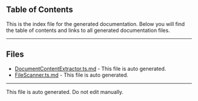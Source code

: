 ## Table of Contents

This is the index file for the generated documentation. Below you will find the table of contents and links to all generated documentation files.

---


## Files

- [DocumentContentExtractor.ts.md](DocumentContentExtractor.ts.md) - This file is auto generated.
- [FileScanner.ts.md](FileScanner.ts.md) - This file is auto generated.



---

This file is auto generated. Do not edit manually.